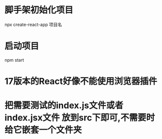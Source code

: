 # 脚手架初始化项目
npx create-react-app 项目名

# 启动项目
npm start

# 17版本的React好像不能使用浏览器插件

# 把需要测试的index.js文件或者index.jsx文件 放到src下即可,不需要时给它嵌套一个文件夹